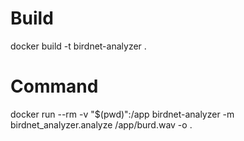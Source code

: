 # Build
docker build -t birdnet-analyzer .

# Command
docker run --rm -v "$(pwd)":/app birdnet-analyzer -m birdnet_analyzer.analyze /app/burd.wav -o .




